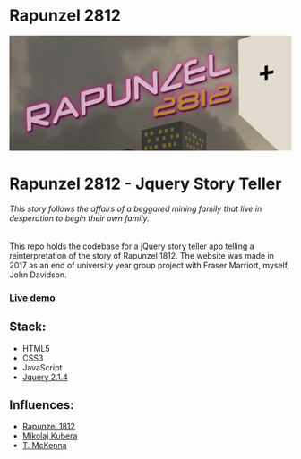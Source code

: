 # Rapunzel 2812
 
![Rapunzel 2812 Logo](reapunzel-2812.png "Rapunzel 2812 logo")
# Rapunzel 2812 - Jquery Story Teller
###### This story follows the affairs of a beggared mining family that live in desperation to begin their own family.

This repo holds the codebase for a jQuery story teller app telling a reinterpretation of the story of Rapunzel 1812.
The website was made in 2017 as an end of university year group project with Fraser Marriott, myself, John Davidson.


### [Live demo](https://rapunzel2812.surge.sh)

## Stack:

* HTML5
* CSS3
* JavaScript
* [Jquery 2.1.4](https://tailwindcss.com/)

## Influences: 

* [Rapunzel 1812](https://en.wikipedia.org/wiki/Rapunzel)
* [Mikolaj Kubera](https://therainwillco.me/)
* [T. McKenna](https://en.wikipedia.org/wiki/Terence_McKenna)

